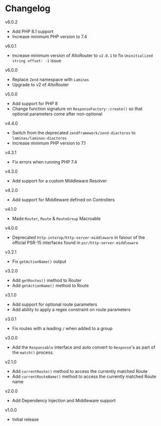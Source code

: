 # Changelog

v6.0.2
- Add PHP 8.1 support
- Increase minimum PHP version to 7.4

v6.0.1
- Increase minimum version of AltoRouter to `v2.0.1` to fix `Uninitialized string offset: -1` issue

v6.0.0
- Replace `Zend` namespace with `Laminas`
- Upgrade to v2 of AltoRouter

v5.0.0
- Add support for PHP 8
- Change function signature on `ResponseFactory::create()` so that optional parameters come after non-optional

v4.4.0
- Switch from the deprecated `zendframework/zend-diactoros` to `laminas/laminas-diactoros`
- Increase minimum PHP version to 7.1

v4.3.1
- Fix errors when running PHP 7.4

v4.3.0
- Add support for a custom Middleware Resolver

v4.2.0
- Add support for Middleware defined on Controllers

v4.1.0
- Made `Router`, `Route` & `RouteGroup` Macroable

v4.0.0
- Deprecated `http-interop/http-server-middleware` in favour of the official PSR-15 interfaces found in `psr/http-server-middleware`

v3.2.1
- Fix `getActionName()` output

v3.2.0
- Add `getRoutes()` method to Router
- Add `getActionName()` method to Route

v3.1.0
- Add support for optional route parameters
- Add ability to apply a regex constraint on route parameters

v3.0.1
- Fix routes with a leading `/` when added to a group

v3.0.0
- Add the `Responsable` interface and auto convert to `Response`'s as part of the `match()` process.

v2.1.0
- Add `currentRoute()` method to access the currently matched Route
- Add `currentRouteName()` method to access the currently matched Route name

v2.0.0
- Add Dependency Injection and Middleware support

v1.0.0
- Initial release
